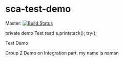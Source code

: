 # sca-test-demo

Master: [![Build Status](https://travis-ci.com/zhendong590/sca-test-demo.svg?branch=master)](https://travis-ci.com/zhendong590/sca-test-demo)

private demo
Test read
e.printstack();
try();


Test Demo

Group 2 Demo on Integration part.
my name is naman

